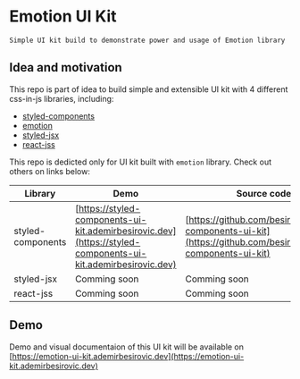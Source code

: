 # Emotion UI Kit

```
Simple UI kit build to demonstrate power and usage of Emotion library
```

## Idea and motivation
This repo is part of idea to build simple and extensible UI kit with 4 different css-in-js libraries, including:
- [styled-components](https://www.styled-components.com/)
- [emotion](https://github.com/emotion-js/emotion)
- [styled-jsx](https://github.com/zeit/styled-jsx)
- [react-jss](https://cssinjs.org/react-jss/?v=v10.0.0-alpha.16)

This repo is dedicted only for UI kit built with `emotion` library. Check out others on links below:

| Library           | Demo                                                                                                         | Source code                                                                                                    |
| ----------------- | ------------------------------------------------------------------------------------------------------------ | -------------------------------------------------------------------------------------------------------------- |
| styled-components | [https://styled-components-ui-kit.ademirbesirovic.dev](https://styled-components-ui-kit.ademirbesirovic.dev) | [https://github.com/besirovic/styled-components-ui-kit](https://github.com/besirovic/styled-components-ui-kit) |
| styled-jsx        | Comming soon                                                                                                 | Comming soon                                                                                                   |
| react-jss         | Comming soon                                                                                                 | Comming soon                                                                                                   |
## Demo
Demo and visual documentaion of this UI kit will be available on [https://emotion-ui-kit.ademirbesirovic.dev](https://emotion-ui-kit.ademirbesirovic.dev)